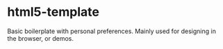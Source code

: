 # html5-template
Basic boilerplate with personal preferences. Mainly used for designing in the browser, or demos.
